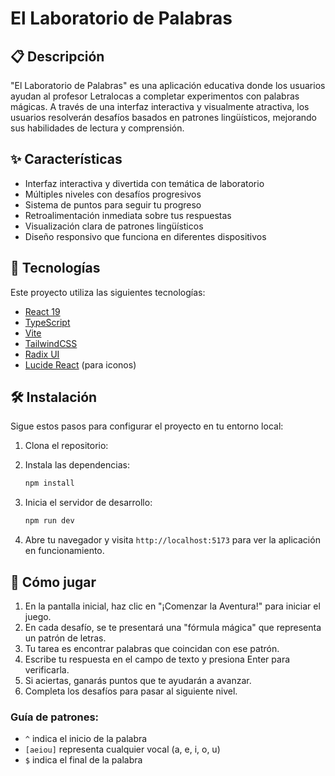 # El Laboratorio de Palabras


## 📋 Descripción

"El Laboratorio de Palabras" es una aplicación educativa donde los usuarios ayudan al profesor Letralocas a completar experimentos con palabras mágicas. A través de una interfaz interactiva y visualmente atractiva, los usuarios resolverán desafíos basados en patrones lingüísticos, mejorando sus habilidades de lectura y comprensión.

## ✨ Características

- Interfaz interactiva y divertida con temática de laboratorio
- Múltiples niveles con desafíos progresivos
- Sistema de puntos para seguir tu progreso
- Retroalimentación inmediata sobre tus respuestas
- Visualización clara de patrones lingüísticos
- Diseño responsivo que funciona en diferentes dispositivos

## 🚀 Tecnologías

Este proyecto utiliza las siguientes tecnologías:

- [React 19](https://react.dev/)
- [TypeScript](https://www.typescriptlang.org/)
- [Vite](https://vitejs.dev/)
- [TailwindCSS](https://tailwindcss.com/)
- [Radix UI](https://www.radix-ui.com/)
- [Lucide React](https://lucide.dev/) (para iconos)

## 🛠️ Instalación

Sigue estos pasos para configurar el proyecto en tu entorno local:

1. Clona el repositorio:

2. Instala las dependencias:
   ```bash
   npm install
   ```

3. Inicia el servidor de desarrollo:
   ```bash
   npm run dev
   ```

4. Abre tu navegador y visita `http://localhost:5173` para ver la aplicación en funcionamiento.

## 📝 Cómo jugar

1. En la pantalla inicial, haz clic en "¡Comenzar la Aventura!" para iniciar el juego.
2. En cada desafío, se te presentará una "fórmula mágica" que representa un patrón de letras.
3. Tu tarea es encontrar palabras que coincidan con ese patrón.
4. Escribe tu respuesta en el campo de texto y presiona Enter para verificarla.
5. Si aciertas, ganarás puntos que te ayudarán a avanzar.
6. Completa los desafíos para pasar al siguiente nivel.

### Guía de patrones:

- `^` indica el inicio de la palabra
- `[aeiou]` representa cualquier vocal (a, e, i, o, u)
- `$` indica el final de la palabra


